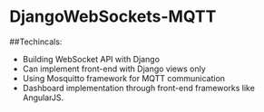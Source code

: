 # DjangoWebSockets-MQTT

##Techincals:
* Building WebSocket API with Django
* Can implement front-end with Django views only
* Using Mosquitto framework for MQTT communication
* Dashboard implementation through front-end frameworks like AngularJS.
